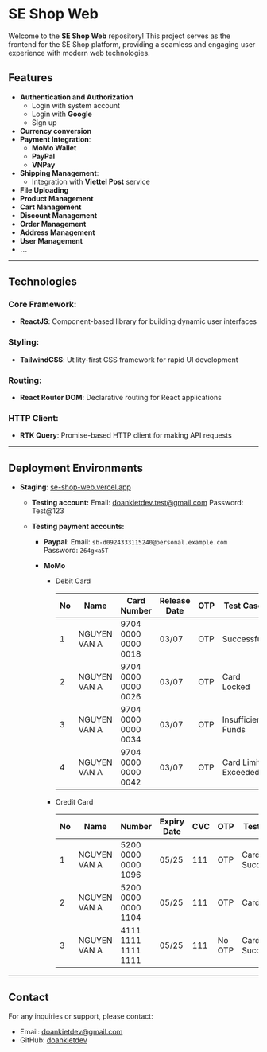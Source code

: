 # SE Shop Web

Welcome to the **SE Shop Web** repository! This project serves as the frontend for the SE Shop platform, providing a seamless and engaging user experience with modern web technologies.

## Features

- **Authentication and Authorization**
  - Login with system account
  - Login with **Google**
  - Sign up
- **Currency conversion**
- **Payment Integration**:
  - **MoMo Wallet**
  - **PayPal**
  - **VNPay**
- **Shipping Management**:
  - Integration with **Viettel Post** service
- **File Uploading**
- **Product Management**
- **Cart Management**
- **Discount Management**
- **Order Management**
- **Address Management**
- **User Management**
- **...**

---

## Technologies

### Core Framework:

- **ReactJS**: Component-based library for building dynamic user interfaces

### Styling:

- **TailwindCSS**: Utility-first CSS framework for rapid UI development

### Routing:

- **React Router DOM**: Declarative routing for React applications

### HTTP Client:

- **RTK Query**: Promise-based HTTP client for making API requests

---

## Deployment Environments

- **Staging**: [se-shop-web.vercel.app](https://se-shop-web.vercel.app)

  - **Testing account:**
    Email: doankietdev.test@gmail.com
    Password: Test@123
  - **Testing payment accounts:**

    - **Paypal**:
      Email: `sb-d0924333115240@personal.example.com`
      Password: `Z64g<a5T`
    - **MoMo**

      - Debit Card

        | No  | Name         | Card Number         | Release Date | OTP | Test Case           |
        | --- | ------------ | ------------------- | ------------ | --- | ------------------- |
        | 1   | NGUYEN VAN A | 9704 0000 0000 0018 | 03/07        | OTP | Successful          |
        | 2   | NGUYEN VAN A | 9704 0000 0000 0026 | 03/07        | OTP | Card Locked         |
        | 3   | NGUYEN VAN A | 9704 0000 0000 0034 | 03/07        | OTP | Insufficient Funds  |
        | 4   | NGUYEN VAN A | 9704 0000 0000 0042 | 03/07        | OTP | Card Limit Exceeded |

      - Credit Card

        | No  | Name         | Number              | Expiry Date | CVC | OTP    | Test Case       |
        | --- | ------------ | ------------------- | ----------- | --- | ------ | --------------- |
        | 1   | NGUYEN VAN A | 5200 0000 0000 1096 | 05/25       | 111 | OTP    | Card Successful |
        | 2   | NGUYEN VAN A | 5200 0000 0000 1104 | 05/25       | 111 | OTP    | Card failed     |
        | 3   | NGUYEN VAN A | 4111 1111 1111 1111 | 05/25       | 111 | No OTP | Card Successful |

---

## Contact

For any inquiries or support, please contact:

- Email: doankietdev@gmail.com
- GitHub: [doankietdev](https://github.com/doankietdev)
